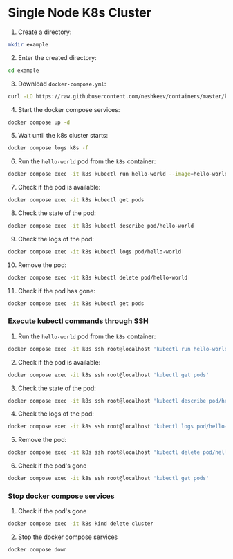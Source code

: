 # Single Node K8s Cluster

1. Create a directory:
```bash
mkdir example
```
2. Enter the created directory:
```bash
cd example
```
3. Download `docker-compose.yml`:
```bash
curl -LO https://raw.githubusercontent.com/neshkeev/containers/master/k8s/example/single-node/docker-compose.yml
```
4. Start the docker compose services:
```bash
docker compose up -d
```
5. Wait until the k8s cluster starts:
```bash
docker compose logs k8s -f
```
6. Run the `hello-world` pod from the `k8s` container:
```bash
docker compose exec -it k8s kubectl run hello-world --image=hello-world --image-pull-policy=Always
```
7. Check if the pod is available:
```bash
docker compose exec -it k8s kubectl get pods
```
8. Check the state of the pod:
```bash
docker compose exec -it k8s kubectl describe pod/hello-world
```
9. Check the logs of the pod:
```bash
docker compose exec -it k8s kubectl logs pod/hello-world
```
10. Remove the pod:
```bash
docker compose exec -it k8s kubectl delete pod/hello-world
```
11. Check if the pod has gone:
```bash
docker compose exec -it k8s kubectl get pods
```

### Execute kubectl commands through SSH

1. Run the `hello-world` pod from the `k8s` container:
```bash
docker compose exec -it k8s ssh root@localhost 'kubectl run hello-world --image=hello-world --image-pull-policy=Always'
```
2. Check if the pod is available:
```bash
docker compose exec -it k8s ssh root@localhost 'kubectl get pods'
```
3. Check the state of the pod:
```bash
docker compose exec -it k8s ssh root@localhost 'kubectl describe pod/hello-world'
```
4. Check the logs of the pod:
```bash
docker compose exec -it k8s ssh root@localhost 'kubectl logs pod/hello-world'
```
5. Remove the pod:
```bash
docker compose exec -it k8s ssh root@localhost 'kubectl delete pod/hello-world'
```
6. Check if the pod's gone
```bash
docker compose exec -it k8s ssh root@localhost 'kubectl get pods'
```

### Stop docker compose services

1. Check if the pod's gone
```bash
docker compose exec -it k8s kind delete cluster
```
2. Stop the docker compose services
```bash
docker compose down
```
